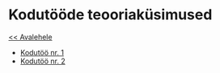 # Kodutööde teooriaküsimused
[<< Avalehele](../README.md)

* [Kodutöö nr. 1](./Nädal1)
* [Kodutöö nr. 2](./Nädal2)
